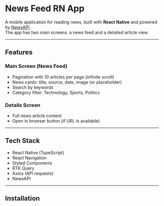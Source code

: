 # News Feed RN App

A mobile application for reading news, built with **React Native** and powered by [NewsAPI](https://newsapi.org/).  
The app has two main screens: a news feed and a detailed article view.

---

## Features

### Main Screen (News Feed)
- Pagination with 10 articles per page (infinite scroll)
- News cards: title, source, date, image (or placeholder)
- Search by keywords
- Category filter: Technology, Sports, Politics

### Details Screen
- Full news article content
- Open in browser button (if URL is available)

---

## Tech Stack

- React Native (TypeScript)
- React Navigation
- Styled Components
- RTK Query
- Axios (API requests)
- NewsAPI

---

## Installation

